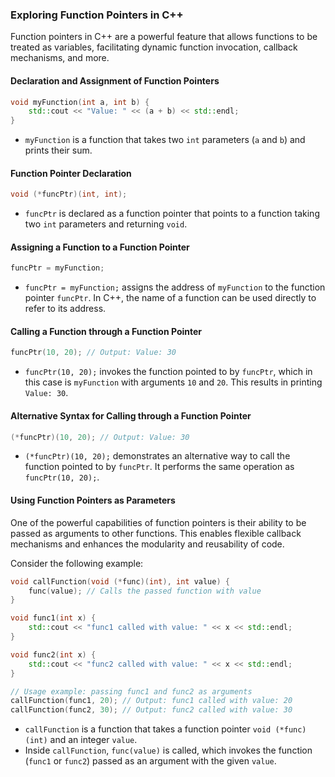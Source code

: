 ### Exploring Function Pointers in C++

Function pointers in C++ are a powerful feature that allows functions to be treated as variables, facilitating dynamic function invocation, callback mechanisms, and more.

#### Declaration and Assignment of Function Pointers

```cpp
void myFunction(int a, int b) {
    std::cout << "Value: " << (a + b) << std::endl;
}
```

- `myFunction` is a function that takes two `int` parameters (`a` and `b`) and prints their sum.

#### Function Pointer Declaration

```cpp
void (*funcPtr)(int, int);
```

- `funcPtr` is declared as a function pointer that points to a function taking two `int` parameters and returning `void`.

#### Assigning a Function to a Function Pointer

```cpp
funcPtr = myFunction;
```

- `funcPtr = myFunction;` assigns the address of `myFunction` to the function pointer `funcPtr`. In C++, the name of a function can be used directly to refer to its address.

#### Calling a Function through a Function Pointer

```cpp
funcPtr(10, 20); // Output: Value: 30
```

- `funcPtr(10, 20);` invokes the function pointed to by `funcPtr`, which in this case is `myFunction` with arguments `10` and `20`. This results in printing `Value: 30`.

#### Alternative Syntax for Calling through a Function Pointer

```cpp
(*funcPtr)(10, 20); // Output: Value: 30
```

- `(*funcPtr)(10, 20);` demonstrates an alternative way to call the function pointed to by `funcPtr`. It performs the same operation as `funcPtr(10, 20);`.

#### Using Function Pointers as Parameters

One of the powerful capabilities of function pointers is their ability to be passed as arguments to other functions. This enables flexible callback mechanisms and enhances the modularity and reusability of code.

Consider the following example:

```cpp
void callFunction(void (*func)(int), int value) {
    func(value); // Calls the passed function with value
}

void func1(int x) {
    std::cout << "func1 called with value: " << x << std::endl;
}

void func2(int x) {
    std::cout << "func2 called with value: " << x << std::endl;
}

// Usage example: passing func1 and func2 as arguments
callFunction(func1, 20); // Output: func1 called with value: 20
callFunction(func2, 30); // Output: func2 called with value: 30
```

- `callFunction` is a function that takes a function pointer `void (*func)(int)` and an integer `value`.
- Inside `callFunction`, `func(value)` is called, which invokes the function (`func1` or `func2`) passed as an argument with the given `value`.
